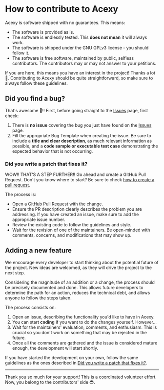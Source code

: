 # How to contribute to Acexy

Acexy is software shipped with no guarantees. This means:

- The software is provided as is.
- The software is endlessly tested. This **does not mean** it will always work.
- The software is shipped under the GNU GPLv3 license - you should follow it.
- The software is free software, maintained by public, selfless contributors. The contributors
  may or may not answer to your petitions.

If you are here, this means you have an interest in the project! Thanks a lot 🥳. Contributing to
Acexy should be quite straightforward, so make sure to always follow these guidelines.

## Did you find a bug?

That's awesome 🦋!! First, before going straight to the [Issues](https://github.com/Javinator9889/acexy/issues) page, first check:

1. There is **no issue** covering the bug you just have found on the [Issues](https://github.com/Javinator9889/acexy/issues) page.
2. Fill the appropriate Bug Template when creating the issue. Be sure to include a **title and
clear description**, as much relevant information as possible, and a **code sample or executable
test case** demonstrating the expected behavior that is not occurring.

### Did you write a patch that fixes it?

WOW!! THAT'S A STEP FURTHER!! Go ahead and create a GitHub Pull Request. Don't you know where
to start? Be sure to check [how to create a pull request](https://docs.github.com/en/pull-requests/collaborating-with-pull-requests/proposing-changes-to-your-work-with-pull-requests/creating-a-pull-request).

The process is:

- Open a GitHub Pull Request with the change.
- Ensure the PR description clearly describes the problem you are addressing. If you have
  created an issue, make sure to add the appropriate issue number.
- Review the existing code to follow the guidelines and style.
- Wait for the revision of one of the maintainers. Be open-minded with comments, concerns, and
  modifications that may show up.

## Adding a new feature

We encourage every developer to start thinking about the potential future of the project. New
ideas are welcomed, as they will drive the project to the next step.

Considering the magnitude of an addition or a change, the process should be precisely
documented and done. This allows future developers to determine the path for an action,
reduces the technical debt, and allows anyone to follow the steps taken.

The process consists on:

1. Open an issue, describing the functionality you'd like to have in Acexy.
2. You can start **coding** if you want to do the changes yourself. However...
3. Wait for the maintainers' evaluation, comments, and enthusiasm. This is crucial
   so you don't work on something that may be rejected in the future.
4. Once all the comments are gathered and the issue is considered mature enough, the
   development will start shortly.

If you have started the development on your own, follow the same guidelines as the ones
described in [Did you write a patch that fixes it?](#did-you-write-a-patch-that-fixes-it).

* * *

Thank you so much for your support! This is a coordinated volunteer effort. Now, you
belong to the contributors' side 😎.
